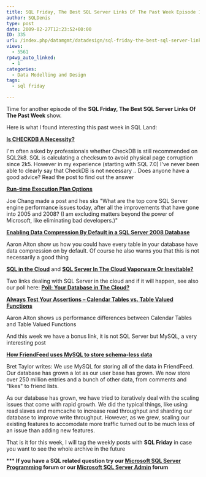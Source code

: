 ```yaml
---
title: SQL Friday, The Best SQL Server Links Of The Past Week Episode 13
author: SQLDenis
type: post
date: 2009-02-27T12:23:52+00:00
ID: 335
url: /index.php/datamgmt/datadesign/sql-friday-the-best-sql-server-links-of-13/
views:
  - 5561
rp4wp_auto_linked:
  - 1
categories:
  - Data Modelling and Design
tags:
  - sql friday

---
```

Time for another episode of the **SQL Friday, The Best SQL Server Links Of The Past Week** show.
  
Here is what I found interesting this past week in SQL Land:

**[Is CHECKDB A Necessity?][1]**
  
I'm often asked by professionals whether CheckDB is still recommended on SQL2k8. SQL is calculating a checksum to avoid physical page corruption since 2k5. However in my experience (starting with SQL 7.0) I've never been able to clearly say that CheckDB is not necessary .. Does anyone have a good advice? Read the post to find out the answer

**[Run-time Execution Plan Options][2]**
  
Joe Chang made a post and hes sks "What are the top core SQL Server engine performance issues today, after all the improvements that have gone into 2005 and 2008? (I am excluding matters beyond the power of Microsoft, like eliminating bad developers.)"

**[Enabling Data Compression By Default in a SQL Server 2008 Database][3]**
  
Aaron Alton show us how you could have every table in your database have data compression on by default. Of course he also warns you that this is not necessarily a good thing

**[SQL in the Cloud][4]** and **[SQL Server In The Cloud Vaporware Or Inevitable?][5]**
  
Two links dealing with SQL Server in the cloud and if it will happen, see also our poll here: **[Poll: Your Database in The Cloud?][6]**

**[Always Test Your Assertions – Calendar Tables vs. Table Valued Functions][7]**
  
Aaron Alton shows us performance differences between Calendar Tables and Table Valued Functions

And this week we have a bonus link, it is not SQL Server but MySQL, a very interesting post

**[How FriendFeed uses MySQL to store schema-less data][8]**
  
Bret Taylor writes: We use MySQL for storing all of the data in FriendFeed. Our database has grown a lot as our user base has grown. We now store over 250 million entries and a bunch of other data, from comments and "likes" to friend lists.

As our database has grown, we have tried to iteratively deal with the scaling issues that come with rapid growth. We did the typical things, like using read slaves and memcache to increase read throughput and sharding our database to improve write throughput. However, as we grew, scaling our existing features to accomodate more traffic turned out to be much less of an issue than adding new features.



That is it for this week, I will tag the weekly posts with **SQL Friday** in case you want to see the whole archive in the future

\*** **If you have a SQL related question try our [Microsoft SQL Server Programming][9] forum or our [Microsoft SQL Server Admin][10] forum**<ins></ins>

 [1]: http://blogs.msdn.com/psssql/archive/2009/02/20/sql-server-is-checkdb-a-necessity.aspx
 [2]: http://sqlblog.com/blogs/joe_chang/archive/2009/02/21/run-time-execution-plan-options.aspx
 [3]: http://feedproxy.google.com/~r/TheHobt/~3/yC00L4Ps7o0/enabling-data-compression-by-default-in.html
 [4]: http://sqlblog.com/blogs/paul_nielsen/archive/2009/02/24/sql-in-the-cloud.aspx
 [5]: http://sqlblog.com/blogs/denis_gobo/archive/2009/02/25/12206.aspx
 [6]: http://forum.lessthandot.com/viewtopic.php?f=17&t=4736
 [7]: http://feedproxy.google.com/~r/TheHobt/~3/HuP8wH5GltI/always-test-your-assertions-calendar.html
 [8]: http://bret.appspot.com/entry/how-friendfeed-uses-mysql
 [9]: http://forum.lessthandot.com/viewforum.php?f=17
 [10]: http://forum.lessthandot.com/viewforum.php?f=22